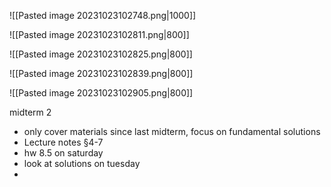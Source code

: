 ![[Pasted image 20231023102748.png|1000]]


![[Pasted image 20231023102811.png|800]]

![[Pasted image 20231023102825.png|800]]

![[Pasted image 20231023102839.png|800]]

![[Pasted image 20231023102905.png|800]]


midterm 2
* only cover materials since last midterm, focus on fundamental solutions
* Lecture notes §4-7
* hw 8.5 on saturday
* look at solutions on tuesday
* 
